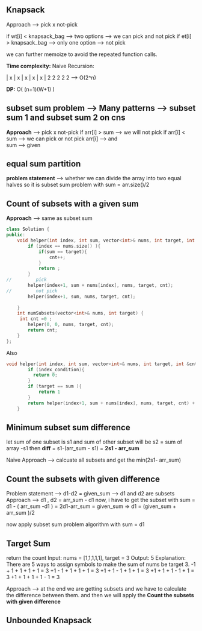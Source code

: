 ## Knapsack
Approach --> pick x not-pick

if wt[i] < knapsack_bag  --> two options --> we can pick and not pick
if et[i] > knapsack_bag --> only one option --> not pick 

we can further memoize to avoid the repeated function calls.

**Time complexity:**
Naive Recursion:

| x | x | x | x | x |
  2   2   2   2   2   --> O(2^n)

**DP:**
O( (n+1)(W+1) )

## subset sum problem  --> Many patterns --> subset sum 1 and subset sum 2 on cns

**Approach** --> pick x not-pick
if arr[i] > sum --> we will not pick 
if arr[i] < sum --> we can pick or not pick arr[i] --> and  
sum --> given 


## equal sum partition
**problem statement** --> whether we can divide the array into two equal halves
so it is subset sum problem with sum = arr.size()/2


## Count of subsets with a given sum 
**Approach** --> same as subset sum

```cpp
class Solution {
public:
    void helper(int index, int sum, vector<int>& nums, int target, int &cnt){
        if (index == nums.size() ){
            if(sum == target){
                cnt++;
            }
            return ;
        }
//         pick
        helper(index+1, sum + nums[index], nums, target, cnt);
//         not pick
        helper(index+1, sum, nums, target, cnt);
        
    }
    int numSubsets(vector<int>& nums, int target) {
     int cnt =0 ;
        helper(0, 0, nums, target, cnt);
        return cnt;
    }
};

```
Also 

```cpp
void helper(int index, int sum, vector<int>& nums, int target, int &cnt){
        if (index_condition){
          return 0;
        }
        if (target == sum ){
            return 1
        }
        return helper(index+1, sum + nums[index], nums, target, cnt) + helper(index+1, sum, nums, target, cnt);
    }
```



## Minimum subset sum difference

let sum of one subset is s1  and sum of other subset will be s2 = sum of array -s1
then **diff** = s1-(arr_sum - s1) = **2s1 - arr_sum** 

Naive Approach --> calcuate all subsets and get the min(2s1- arr_sum)

## Count the subsets with given difference
Problem statement --> d1-d2 = given_sum --> d1 and d2 are subsets
Approach --> 
d1 , d2 = arr_sum - d1
now, i have to get the subset with sum = d1 - ( arr_sum -d1 ) = 2d1-arr_sum = given_sum  => d1 = (given_sum + arr_sum )/2

now apply subset sum problem algorithm with sum = d1

## Target Sum 
return the count 
Input: nums = [1,1,1,1,1], target = 3
Output: 5
Explanation: There are 5 ways to assign symbols to make the sum of nums be target 3.
-1 + 1 + 1 + 1 + 1 = 3
+1 - 1 + 1 + 1 + 1 = 3
+1 + 1 - 1 + 1 + 1 = 3
+1 + 1 + 1 - 1 + 1 = 3
+1 + 1 + 1 + 1 - 1 = 3


Approach -->   at the end we are getting subsets and we have to calculate the difference between them. 
and then we will apply the **Count the subsets with given difference**  


## Unbounded Knapsack

